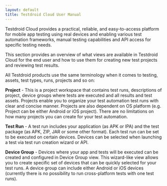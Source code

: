 ```yaml
---
layout: default
title: Testdroid Cloud User Manual
---
```


Testdroid Cloud provides a practical, reliable, and easy-to-access
platform for mobile app testing using real devices and enabling
various test automation frameworks, manual testing capabilities and
API access for specific testing needs.
 
This section provides an overview of what views are available in
Testdroid Cloud for the end user and how to use them for creating new
test projects and reviewing test results.

All Testdroid products use the same terminology when it comes to
testing, assets, test types, runs, projects and so on:

**Project** - This is a project workspace that contains test runs,
descriptions of project, device groups where tests are executed and
all results and test assets. Projects enable you to organize your test
automation test runs with clear and concise manner. Projects are also
dependent on OS platform (e.g. Project can be either Android or iOS
project). There are no limitations on how many projects you can create
for your test automation.

**Test Run** - A test run includes your application (as APK or IPA)
and the test package (as APK, ZIP, JAR or some other format). Each
test run can be set to be executed on certain devices. Devices can be
selected when launching a test via test run creation wizard or API.

**Device Group** - Devices where your app and tests will be executed
can be created and configured in Device Group view. This wizard-like
view allows you to create specific set of devices that can be quickly
selected for your test runs. A device group can include either Android
or iOS devices (currently there is no possibility to run
cross-platform tests with one test runs).

